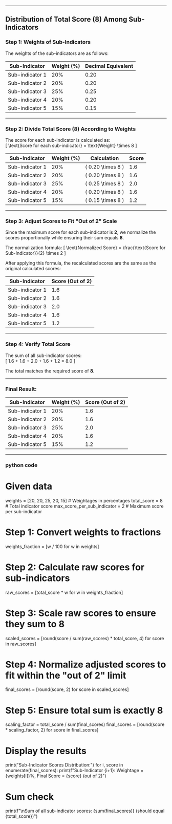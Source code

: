 

---

## Distribution of Total Score (8) Among Sub-Indicators

### Step 1: Weights of Sub-Indicators  
The weights of the sub-indicators are as follows:  

| **Sub-Indicator** | **Weight (%)** | **Decimal Equivalent** |
|--------------------|----------------|-------------------------|
| Sub-indicator 1    | 20%            | 0.20                   |
| Sub-indicator 2    | 20%            | 0.20                   |
| Sub-indicator 3    | 25%            | 0.25                   |
| Sub-indicator 4    | 20%            | 0.20                   |
| Sub-indicator 5    | 15%            | 0.15                   |

---

### Step 2: Divide Total Score (8) According to Weights  
The score for each sub-indicator is calculated as:  
\[
\text{Score for each sub-indicator} = \text{Weight} \times 8
\]

| **Sub-Indicator** | **Weight (%)** | **Calculation**    | **Score** |
|--------------------|----------------|--------------------|-----------|
| Sub-indicator 1    | 20%            | \( 0.20 \times 8 \) | 1.6       |
| Sub-indicator 2    | 20%            | \( 0.20 \times 8 \) | 1.6       |
| Sub-indicator 3    | 25%            | \( 0.25 \times 8 \) | 2.0       |
| Sub-indicator 4    | 20%            | \( 0.20 \times 8 \) | 1.6       |
| Sub-indicator 5    | 15%            | \( 0.15 \times 8 \) | 1.2       |

---

### Step 3: Adjust Scores to Fit "Out of 2" Scale  
Since the maximum score for each sub-indicator is **2**, we normalize the scores proportionally while ensuring their sum equals **8**.  

The normalization formula:
\[
\text{Normalized Score} = \frac{\text{Score for Sub-Indicator}}{2} \times 2
\]

After applying this formula, the recalculated scores are the same as the original calculated scores:  

| **Sub-Indicator** | **Score (Out of 2)** |
|--------------------|----------------------|
| Sub-indicator 1    | 1.6                  |
| Sub-indicator 2    | 1.6                  |
| Sub-indicator 3    | 2.0                  |
| Sub-indicator 4    | 1.6                  |
| Sub-indicator 5    | 1.2                  |

---

### Step 4: Verify Total Score  
The sum of all sub-indicator scores:  
\[
1.6 + 1.6 + 2.0 + 1.6 + 1.2 = 8.0
\]

The total matches the required score of **8**.

---

### Final Result:

| **Sub-Indicator** | **Weight (%)** | **Score (Out of 2)** |
|--------------------|----------------|-----------------------|
| Sub-indicator 1    | 20%            | 1.6                  |
| Sub-indicator 2    | 20%            | 1.6                  |
| Sub-indicator 3    | 25%            | 2.0                  |
| Sub-indicator 4    | 20%            | 1.6                  |
| Sub-indicator 5    | 15%            | 1.2                  |

---

### python code

# Given data
weights = [20, 20, 25, 20, 15]  # Weightages in percentages
total_score = 8  # Total indicator score
max_score_per_sub_indicator = 2  # Maximum score per sub-indicator

# Step 1: Convert weights to fractions
weights_fraction = [w / 100 for w in weights]

# Step 2: Calculate raw scores for sub-indicators
raw_scores = [total_score * w for w in weights_fraction]

# Step 3: Scale raw scores to ensure they sum to 8
scaled_scores = [round(score / sum(raw_scores) * total_score, 4) for score in raw_scores]

# Step 4: Normalize adjusted scores to fit within the "out of 2" limit
final_scores = [round(score, 2) for score in scaled_scores]

# Step 5: Ensure total sum is exactly 8
scaling_factor = total_score / sum(final_scores)
final_scores = [round(score * scaling_factor, 2) for score in final_scores]

# Display the results
print("Sub-Indicator Scores Distribution:")
for i, score in enumerate(final_scores):
    print(f"Sub-Indicator {i+1}: Weightage = {weights[i]}%, Final Score = {score} (out of 2)")

# Sum check
print(f"\nSum of all sub-indicator scores: {sum(final_scores)} (should equal {total_score})")
